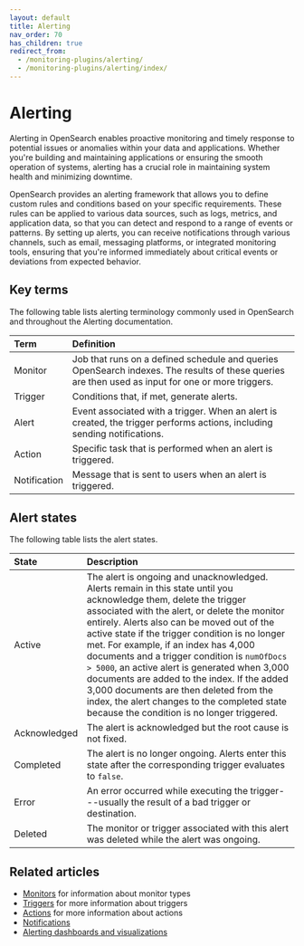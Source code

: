 ```yaml
---
layout: default
title: Alerting
nav_order: 70
has_children: true
redirect_from:
  - /monitoring-plugins/alerting/
  - /monitoring-plugins/alerting/index/
---
```


# Alerting

Alerting in OpenSearch enables proactive monitoring and timely response to potential issues or anomalies within your data and applications. Whether you're building and maintaining applications or ensuring the smooth operation of systems, alerting has a crucial role in maintaining system health and minimizing downtime.

OpenSearch provides an alerting framework that allows you to define custom rules and conditions based on your specific requirements. These rules can be applied to various data sources, such as logs, metrics, and application data, so that you can detect and respond to a range of events or patterns. By setting up alerts, you can receive notifications through various channels, such as email, messaging platforms, or integrated monitoring tools, ensuring that you're informed immediately about critical events or deviations from expected behavior.

## Key terms

The following table lists alerting terminology commonly used in OpenSearch and throughout the Alerting documentation.

Term | Definition
:--- | :---
Monitor | Job that runs on a defined schedule and queries OpenSearch indexes. The results of these queries are then used as input for one or more triggers.
Trigger | Conditions that, if met, generate alerts.
Alert | Event associated with a trigger. When an alert is created, the trigger performs actions, including sending notifications.
Action | Specific task that is performed when an alert is triggered.
Notification | Message that is sent to users when an alert is triggered.

## Alert states

The following table lists the alert states. 

State | Description
:--- | :---
Active | The alert is ongoing and unacknowledged. Alerts remain in this state until you acknowledge them, delete the trigger associated with the alert, or delete the monitor entirely. Alerts also can be moved out of the active state if the trigger condition is no longer met. For example, if an index has 4,000 documents and a trigger condition is `numOfDocs > 5000`, an active alert is generated when 3,000 documents are added to the index. If the added 3,000 documents are then deleted from the index, the alert changes to the completed state because the condition is no longer triggered.
Acknowledged | The alert is acknowledged but the root cause is not fixed.
Completed | The alert is no longer ongoing. Alerts enter this state after the corresponding trigger evaluates to `false`.
Error | An error occurred while executing the trigger---usually the result of a bad trigger or destination.
Deleted | The monitor or trigger associated with this alert was deleted while the alert was ongoing.

## Related articles 

- [Monitors]({{site.url}}{{site.baseurl}}/observing-your-data/alerting/monitors/) for information about monitor types
- [Triggers]({{site.url}}{{site.baseurl}}/observing-your-data/alerting/triggers/) for more information about triggers
- [Actions]({{site.url}}{{site.baseurl}}/observing-your-data/alerting/actions/) for more information about actions
- [Notifications]({{site.url}}{{site.baseurl}}/notifications-plugin/index/)
- [Alerting dashboards and visualizations]({{site.url}}{{site.baseurl}}/observing-your-data/alerting/dashboards-alerting/)